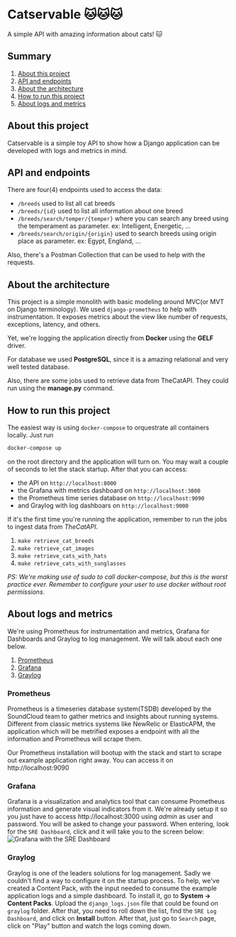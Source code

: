 # Catservable 🐱🐱🐱
A simple API with amazing information about cats! 🐱

## Summary

1. [About this project](#about_this_project)
3. [API and endpoints](#api_and_endpoints)
4. [About the architecture](#about_the_architecture)
5. [How to run this project](#how_to_run_this_project)
6. [About logs and metrics](#about_logs_and_metrics)


## About this project
Catservable is a simple toy API to show how a Django application can be developed with logs and metrics in mind.

## API and endpoints
There are four(4) endpoints used to access the data:
* `/breeds` used to list all cat breeds
* `/breeds/{id}` used to list all information about one breed
* `/breeds/search/temper/{temper}` where you can search any breed using the temperament as parameter. ex: Intelligent, Energetic, ...
* `/breeds/search/origin/{origin}` used to search breeds using origin place as parameter. ex: Egypt, England, ...

Also, there's a Postman Collection that can be used to help with the requests.

## About the architecture
This project is a simple monolith with basic modeling around MVC(or MVT on Django terminology). We used `django-prometheus` to help with instrumentation. It exposes metrics about the view like number of requests, exceptions, latency, and others. 

Yet, we're logging the application directly from **Docker** using the **GELF** driver.

For database we used **PostgreSQL**, since it is a amazing relational and very well tested database.

Also, there are some jobs used to retrieve data from TheCatAPI. They could run using the **manage.py** command.

## How to run this project
The easiest way is using `docker-compose` to orquestrate all containers locally.
Just run
```bash
docker-compose up
```
on the root directory and the application will turn on.
You may wait a couple of seconds to let the stack startup. After that you can access:
* the API on `http://localhost:8000`
* the Grafana with metrics dashboard on `http://localhost:3000`
* the Prometheus time series database on `http://localhost:9090`
* and Graylog with log dashboars on `http://localhost:9000`

If it's the first time you're running the application, remember to run the jobs to ingest data from *TheCatAPI*.
1. `make retrieve_cat_breeds`
2. `make retrieve_cat_images`
3. `make retrieve_cats_with_hats`
4. `make retrieve_cats_with_sunglasses`

*PS: We're making use of sudo to call docker-compose, but this is the worst practice ever. Remember to configure your user to use docker without root permissions.*

## About logs and metrics

We're using Prometheus for instrumentation and metrics, Grafana for Dashboards and Graylog to log management. We will talk about each one below.
1. [Prometheus](#prometheus)
2. [Grafana](#grafana)
3. [Graylog](#graylog)

### Prometheus
Prometheus is a timeseries database system(TSDB) developed by the SoundCloud team to gather metrics and insights about running systems. Different from classic metrics systems like NewRelic or ElasticAPM, the application which will be metrified exposes a endpoint with all the information and Prometheus will scrape them. 

Our Prometheus installation will bootup with the stack and start to scrape out example application right away. 
You can access it on http://localhost:9090

### Grafana
Grafana is a visualization and analytics tool that can consume Prometheus information and generate visual indicators from it. We're already setup it so you just have to access http://localhost:3000 using *admin* as user and password. You will be asked to change your password. When entering, look for the `SRE Dashboard`, click and it will take you to the screen below:
![Grafana with the SRE Dashboard](https://github.com/decko/catservable/blob/main/image.jpg?raw=true)

### Graylog
Graylog is one of the leaders solutions for log management. Sadly we couldn't find a way to configure it on the startup process. To help, we've created a Content Pack, with the input needed to consume the example application logs and a simple dashboard. To install it, go to **System -> Content Packs**. Upload the `django_logs.json` file that could be found on `graylog` folder. After that, you need to roll down the list, find the `SRE Log Dashboard`, and click on **Install** button.
After that, just go to `Search` page, click on "Play" button and watch the logs coming down.

